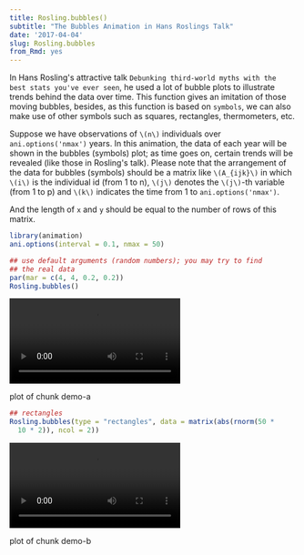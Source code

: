 ```yaml
---
title: Rosling.bubbles()
subtitle: "The Bubbles Animation in Hans Roslings Talk"
date: '2017-04-04'
slug: Rosling.bubbles
from_Rmd: yes
---
```


In Hans Rosling's attractive talk `Debunking third-world myths with the best
stats you've ever seen`, he used a lot of bubble plots to illustrate trends
behind the data over time. This function gives an imitation of those moving
bubbles, besides, as this function is based on `symbols`, we can
also make use of other symbols such as squares, rectangles, thermometers,
etc.

Suppose we have observations of `\(n\)` individuals over
`ani.options('nmax')` years. In this animation, the data of each year
will be shown in the bubbles (symbols) plot; as time goes on, certain trends
will be revealed (like those in Rosling's talk). Please note that the
arrangement of the data for bubbles (symbols) should be a matrix like
`\(A_{ijk}\)` in which `\(i\)` is the individual id (from 1 to n), `\(j\)`
denotes the `\(j\)`-th variable (from 1 to p) and `\(k\)` indicates the time
from 1 to `ani.options('nmax')`.

And the length of `x` and `y` should be equal to the number of rows
of this matrix.

 

```r
library(animation)
ani.options(interval = 0.1, nmax = 50)

## use default arguments (random numbers); you may try to find
## the real data
par(mar = c(4, 4, 0.2, 0.2))
Rosling.bubbles()
```

<video controls loop autoplay><source src="/figures/animation/example/Rosling-bubbles/demo-a.mp4" /><p>plot of chunk demo-a</p></video>

 

```r
## rectangles
Rosling.bubbles(type = "rectangles", data = matrix(abs(rnorm(50 * 
  10 * 2)), ncol = 2))
```

<video controls loop autoplay><source src="/figures/animation/example/Rosling-bubbles/demo-b.mp4" /><p>plot of chunk demo-b</p></video>
